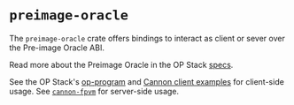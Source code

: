 # `preimage-oracle`

The `preimage-oracle` crate offers bindings to interact as client or sever over the Pre-image Oracle ABI.

Read more about the Preimage Oracle in the OP Stack [specs][specs].

See the OP Stack's [op-program][op-program] and [Cannon client examples](../../example) for client-side usage.
See [`cannon-fpvm`](../fpvm) for server-side usage.

[specs]: https://github.com/ethereum-optimism/optimism/blob/6c7f366a55febbb119aa0b02d73f008c1c909900/specs/fault-proof.md
[op-program]: https://github.com/ethereum-optimism/optimism/tree/develop/op-program
